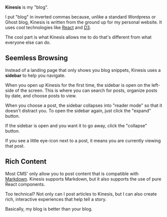 **Kinesis** is my "blog".

I put "blog" in inverted commas because, unlike a standard Wordpress or Ghost blog, Kinesis
is written from the ground up for my personal website. It uses cool technologies like
[React](https://reactjs.org/) and [D3](https://d3js.org/).

The cool part is what Kinesis allows me to do that's different from what everyone else can do.

## Seemless Browsing

Instead of a landing page that only shows you blog snippets, Kinesis uses a **sidebar** to help
you navigate.

When you open up Kinesis for the first time, the sidebar is open on the left-side of the screen.
This is where you can search for posts, organize posts by date, and choose posts to view.

When you choose a post, the sidebar collapses into "reader mode" so that it doesn't distract you.
To open the sidebar again, just click the "expand" button.

If the sidebar is open and you want it to go away, click the "collapse" button.

If you see a little eye-icon next to a post, it means you are currently viewing that post.

## Rich Content

Most CMS' only allow you to post content that is compatible with [Markdown](https://daringfireball.net/projects/markdown/syntax).
Kinesis supports Markdown, but it also supports the use of pure React components. 

Too technical? Not only can I post articles to Kinesis, but I can also create rich, interactive experiences 
that help tell a story.

Basically, my blog is better than your blog.
